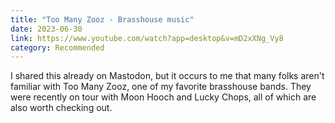 ```yaml
---
title: "Too Many Zooz - Brasshouse music"
date: 2023-06-30
link: https://www.youtube.com/watch?app=desktop&v=mD2xXNg_Vy8
category: Recommended
---
```

I shared this already on Mastodon, but it occurs to me that many folks aren't familiar with Too Many Zooz, one of my favorite brasshouse bands. They were recently on tour with Moon Hooch and Lucky Chops, all of which are also worth checking out.

